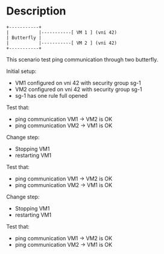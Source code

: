 # Description

```
+-----------+
|           |-----------[ VM 1 ] (vni 42)
| Butterfly |
|           |-----------[ VM 2 ] (vni 42)
+-----------+

```

This scenario test ping communication through two butterfly.

Initial setup:
- VM1 configured on vni 42 with security group sg-1
- VM2 configured on vni 42 with security group sg-1
- sg-1 has one rule full opened

Test that:
- ping communication VM1 -> VM2 is OK
- ping communication VM2 -> VM1 is OK

Change step:
- Stopping VM1
- restarting VM1

Test that:
- ping communication VM1 -> VM2 is OK
- ping communication VM2 -> VM1 is OK

Change step:
- Stopping VM1
- restarting VM1

Test that:
- ping communication VM1 -> VM2 is OK
- ping communication VM2 -> VM1 is OK
